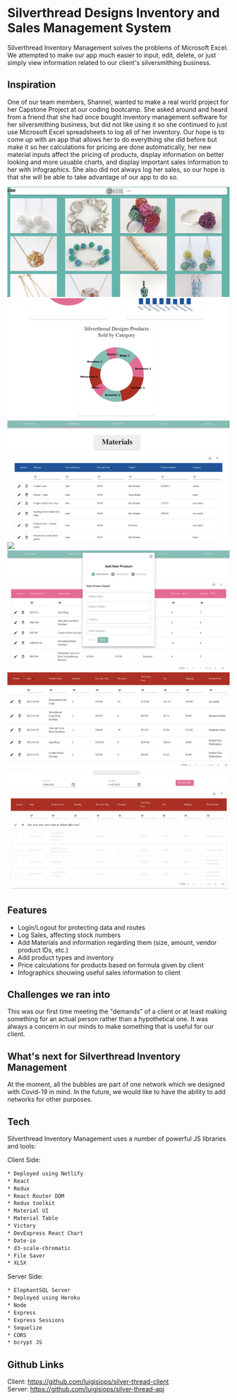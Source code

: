 

# Silverthread Designs Inventory and Sales Management System
Silverthread Inventory Management solves the problems of Microsoft Excel. We attempted to make our app much easier to input, edit, delete, or just simply view information related to our client's silversmithing business. 

## Inspiration
One of our team members, Shannel, wanted to make a real world project for her Capstone Project at our coding bootcamp. She asked around and heard from a friend that she had once bought inventory management software for her silversmithing business, but did not like using it so she continued to just use Microsoft Excel spreadsheets to log all of her inventory. Our hope is to come up with an app that allows her to do everything she did before but make it so her calculations for pricing are done automatically, her new material inputs affect the pricing of products, display information on better looking and more usuable charts, and display important sales information to her with infographics. She also did not always log her sales, so our hope is that she will be able to take advantage of our app to do so.

![](login.png)
![](dashboard.png)
![](materials.png)
![](products.png)
![](addproduct.png)
![](sales.png)
![](deletesale.png)



## Features
  - Login/Logout for protecting data and routes
  - Log Sales, affecting stock numbers
  - Add Materials and information regarding them (size, amount, vendor product IDs, etc.)
  - Add product types and inventory 
  - Price calculations for products based on formula given by client 
  - Infographics shouwing useful sales information to client 


## Challenges we ran into
This was our first time meeting the "demands" of a client or at least making something for an actual person rather than a hypothetical one. It was always a concern in our minds to make something that is useful for our client.

## What's next for Silverthread Inventory Management 
At the moment, all the bubbles are part of one network which we designed with Covid-19 in mind. In the future, we would like to have the ability to add networks for other purposes.

## Tech

Silverthread Inventory Management uses a number of powerful JS libraries and tools:

Client Side:
```sh
* Deployed using Netlify
* React
* Redux
* React Router DOM 
* Redux toolkit
* Material UI
* Material Table
* Victory
* DevExpress React Chart
* Date-io
* d3-scale-chromatic
* File Saver
* XLSX
```

Server Side:
```sh
* ElephantSQL Server
* Deployed using Heroku
* Node
* Express
* Express Sessions
* Sequelize
* CORS
* bcrypt JS
```

## Github Links
Client: https://github.com/luigisiops/silver-thread-client  
Server: https://github.com/luigisiops/silver-thread-api  









